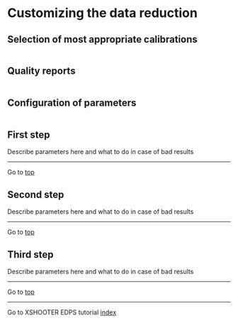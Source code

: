 # Customizing the data reduction  <a name="configuration"></a>

## Selection of most appropriate calibrations

```{include} ../common/appropriate_calibrations.md
```

## Quality reports
```{include} ../common/quality_plots.md
```

## Configuration of parameters
```{include} ../common/configure_reduction.md
```

## First step <a name="first_step"> </a>

Describe parameters here and what to do in case of bad results


 ---
Go to [top](#configuration)


## Second step <a name="second_step"> </a>


Describe parameters here and what to do in case of bad results


 ---
Go to [top](#configuration)


## Third step <a name="third_step"> </a>

Describe parameters here and what to do in case of bad results


 ---
Go to [top](#configuration)

 ---
Go to XSHOOTER EDPS tutorial [index](../xshooter/index)